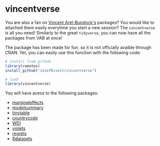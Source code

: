 # vincentverse

You are also a fan on [Vincent
Arel-Bundock's](https://github.com/vincentarelbundock) packages? You would like
to attached them easily everytime you start a new session? The `vincentverse`
is all you need! Similarly to the great `tidyverse`, you can now have all the
packages from VAB at once! 

The package has been made for fun, so it is not officially avaible through CRAN.
Yet, you can easily use this function with the following code:

```r
# install from github
library(remotes)
install_github("JozefRivest/vincentverse")

# load
library(vincentverse)
```

You will have acess to the following packages: 

- [marginaleffects](https://marginaleffects.com)
- [modelsummary](https://modelsummary.com)
- [tinytable](https://vincentarelbundock.github.io/tinytable/)
- [countrycode](https://cran.r-project.org/web/packages/countrycode/index.html)
- [WDI](https://github.com/vincentarelbundock/WDI)
- [violets](https://github.com/vincentarelbundock/violets)
- [regrets](https://github.com/vincentarelbundock/regrets)
- [Rdatasets](https://github.com/vincentarelbundock/Rdatasets)
